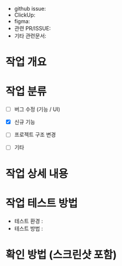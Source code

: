 

- github issue:
- ClickUp: 
- figma:
- 관련 PR/ISSUE:
- 기타 관련문서: 

# 작업 개요


# 작업 분류 
- [ ] 버그 수정 (기능 / UI) 
- [x] 신규 기능
- [ ] 프로젝트 구조 변경
- [ ] 기타


# 작업 상세 내용 

# 작업 테스트 방법

- 테스트 환경 :
- 테스트 방법 : 

# 확인 방법 (스크린샷 포함)